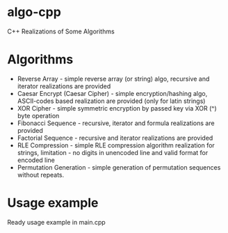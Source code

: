 # algo-cpp
C++ Realizations of Some Algorithms

# Algorithms
* Reverse Array - simple reverse array (or string) algo, recursive and iterator realizations are provided
* Caesar Encrypt (Caesar Cipher) - simple encryption/hashing algo, ASCII-codes based realization are provided (only for latin strings)
* XOR Cipher - simple symmetric encryption by passed key via XOR (^) byte operation
* Fibonacci Sequence - recursive, iterator and formula realizations are provided
* Factorial Sequence - recursive and iterator realizations are provided
* RLE Compression - simple RLE compression algorithm realization for strings, limitation - no digits in unencoded line and valid format for encoded line
* Permutation Generation - simple generation of permutation sequences without repeats.

# Usage example
Ready usage example in main.cpp
